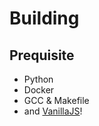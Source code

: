 # Building
## Prequisite
* Python
* Docker
* GCC & Makefile
* and [VanillaJS](http://vanilla-js.com/)!